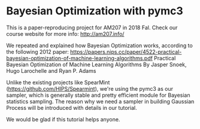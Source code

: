 # Bayesian Optimization with pymc3

This is a paper-reproducing project for AM207 in 2018 Fal.
Check our course website for more info: http://am207.info/

We repeated and explained how Bayesian Optimization works, according to the following 2012 paper:
https://papers.nips.cc/paper/4522-practical-bayesian-optimization-of-machine-learning-algorithms.pdf
Practical Bayesian Optimization of Machine Learning Algorithms
By Jasper Snoek, Hugo Larochelle and Ryan P. Adams

Unlike the existing projects like SpearMint (https://github.com/HIPS/Spearmint), we're using the pymc3 as our sampler, which is generally stable and pretty efficient module for Bayesian statistics sampling. The reason why we need a sampler in building Gaussian Process will be introduced with details in our tutorial.

We would be glad if this tutorial helps anyone.
